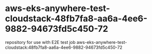 # aws-eks-anywhere-test-cloudstack-48fb7fa8-aa6a-4ee6-9882-94673fd5c450-72
repository for use with E2E test job aws-eks-anywhere-test-cloudstack:48fb7fa8-aa6a-4ee6-9882-94673fd5c450-72

